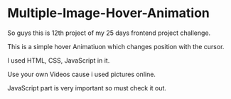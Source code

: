 # Multiple-Image-Hover-Animation

So guys this is 12th project of my 25 days frontend project challenge.

This is a simple hover Animatiuon which changes position with the cursor.

I used HTML, CSS, JavaScript in it.

Use your own Videos cause i used pictures online.

JavaScript part is very important so must check it out.
